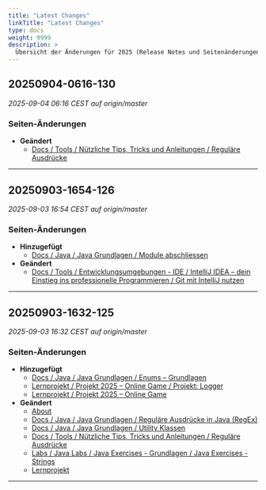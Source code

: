 ```yaml
---
title: "Latest Changes"
linkTitle: "Latest Changes"
type: docs
weight: 9999
description: >
  Übersicht der Änderungen für 2025 (Release Notes und Seitenänderungen).
---
```


## 20250904-0616-130

_2025-09-04 06:16 CEST auf origin/master_

### Seiten-Änderungen

- **Geändert**
  - [Docs / Tools / Nützliche Tips, Tricks und Anleitungen / Reguläre Ausdrücke](../../docs/99_tools/diverses/regex/)

---

## 20250903-1654-126

_2025-09-03 16:54 CEST auf origin/master_

### Seiten-Änderungen

- **Hinzugefügt**
  - [Docs / Java / Java Grundlagen / Module abschliessen](../../docs/02_java/03_java-grundlagen/99_wrap_up/)
- **Geändert**
  - [Docs / Tools / Entwicklungsumgebungen - IDE / IntelliJ IDEA – dein Einstieg ins professionelle Programmieren / Git mit IntelliJ nutzen](../../docs/99_tools/ide/intellij/04_git/)

---

## 20250903-1632-125

_2025-09-03 16:32 CEST auf origin/master_

### Seiten-Änderungen

- **Hinzugefügt**
  - [Docs / Java / Java Grundlagen / Enums – Grundlagen](../../docs/02_java/03_java-grundlagen/18_enums/)
  - [Lernprojekt / Projekt 2025 – Online Game / Projekt: Logger](../../project/project-2025/Logger/)
  - [Lernprojekt / Projekt 2025 – Online Game](../../project/project-2025/)
- **Geändert**
  - [About](../../about/)
  - [Docs / Java / Java Grundlagen / Reguläre Ausdrücke in Java (RegEx)](../../docs/02_java/03_java-grundlagen/16_regex/)
  - [Docs / Java / Java Grundlagen / Utility Klassen](../../docs/02_java/03_java-grundlagen/17_utility_classes/)
  - [Docs / Tools / Nützliche Tips, Tricks und Anleitungen / Reguläre Ausdrücke](../../docs/99_tools/diverses/regex/)
  - [Labs / Java Labs / Java Exercises - Grundlagen / Java Exercises - Strings](../../labs/02_java/03_java-grundlagen/13_strings/)
  - [Lernprojekt](../../project/)

---
